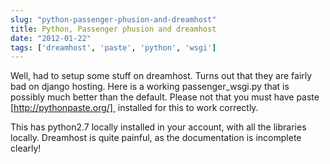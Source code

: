 ```yaml
---
slug: "python-passenger-phusion-and-dreamhost"
title: Python, Passenger phusion and dreamhost
date: "2012-01-22"
tags: ['dreamhost', 'paste', 'python', 'wsgi']
---
```

Well, had to setup some stuff on dreamhost. Turns out that they are fairly bad on django hosting. Here is a working passenger_wsgi.py that is possibly much better than the default. Please not that you must have paste [http://pythonpaste.org/]  installed for this to work correctly.

This has python2.7 locally installed in your account, with all the libraries locally. Dreamhost is quite painful, as the documentation is incomplete clearly!

